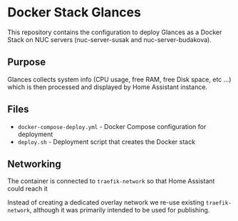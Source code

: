 # Docker Stack Glances

This repository contains the configuration to deploy Glances as a Docker Stack on NUC servers (nuc-server-susak and nuc-server-budakova).

## Purpose

Glances collects system info (CPU usage, free RAM, free Disk space, etc ...) which is then processed and displayed by Home Assistant instance.

## Files

- `docker-compose-deploy.yml` - Docker Compose configuration for deployment
- `deploy.sh` - Deployment script that creates the Docker stack

## Networking
The container is connected to `traefik-network` so that Home Assistant could reach it

Instead of creating a dedicated overlay network we re-use existing `traefik-network`, although it was primarily intended to be used for publishing.
